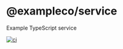 # @exampleco/service

Example TypeScript service

[![ci](https://github.com/exampleco/service/workflows/ci/badge.svg)](https://github.com/exampleco/service/actions/workflows/ci.yml)
